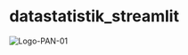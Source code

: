 # datastatistik_streamlit
![Logo-PAN-01](https://github.com/abiedrabbani/AnalisisData/assets/100586161/31a85062-3480-4b33-a878-88df2ae9e61c)
